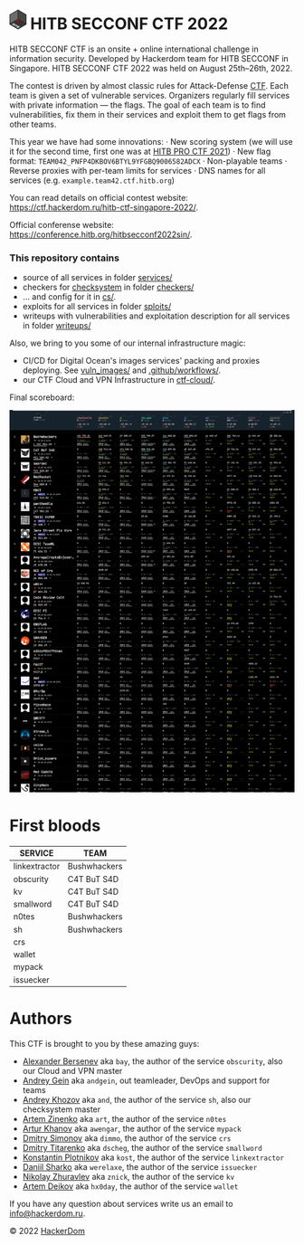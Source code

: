 # <img src="static/hitb-logo.png" width="30" height="35"> HITB SECCONF CTF 2022

HITB SECCONF CTF is an onsite + online international challenge in information security. Developed by Hackerdom team for HITB SECCONF in Singapore. HITB SECCONF CTF 2022 was held on August 25th–26th, 2022.

The contest is driven by almost classic rules for Attack-Defense [CTF](https://en.wikipedia.org/wiki/Capture_the_flag#Computer_security). Each team is given a set of vulnerable services.
Organizers regularly fill services with private information — the flags.
The goal of each team is to find vulnerabilities, fix them in their services and exploit them to get flags from other teams.

This year we have had some innovations:
· New scoring system (we will use it for the second time, first one was at [HITB PRO CTF 2021](https://github.com/HITB-CyberWeek/proctf-2021/))
· New flag format: `TEAM042_PNFP4DKBOV6BTYL9YFGBQ9006582ADCX`
· Non-playable teams
· Reverse proxies with per-team limits for services
· DNS names for all services (e.g. `example.team42.ctf.hitb.org`)

You can read details on official contest website: https://ctf.hackerdom.ru/hitb-ctf-singapore-2022/.

Official conferense website: https://conference.hitb.org/hitbsecconf2022sin/.

### This repository contains

* source of all services in folder [services/](services/)
* checkers for [checksystem](https://github.com/Hackerdom/checksystem) in folder [checkers/](checkers/)
* ... and config for it in [cs/](cs/).
* exploits for all services in folder [sploits/](sploits/)
* writeups with vulnerabilities and exploitation description for all services in folder [writeups/](writeups/)

Also, we bring to you some of our internal infrastructure magic:
* CI/CD for Digital Ocean's images services' packing and proxies deploying. See [vuln_images/](vuln_images/) and [.github/workflows/](.github/workflows).
* our CTF Cloud and VPN Infrastructure in [ctf-cloud/](ctf-cloud/).

Final scoreboard:

<img src="static/scoreboard.png" alt="Final scoreboard">

# First bloods

| **SERVICE**    | **TEAM**                 |
| -------------- | ------------------------ |
| linkextractor  | Bushwhackers             |
| obscurity      | C4T BuT S4D              |
| kv             | C4T BuT S4D              |
| smallword      | C4T BuT S4D              |
| n0tes          | Bushwhackers             |
| sh             | Bushwhackers             |
| crs            |                          |
| wallet         |                          |
| mypack         |                          |
| issuecker      |                          |

# Authors

This CTF is brought to you by these amazing guys:

* [Alexander Bersenev](https://github.com/alexbers) aka `bay`, the author of the service `obscurity`, also our Cloud and VPN master
* [Andrey Gein](https://github.com/andgein) aka `andgein`, out teamleader, DevOps and support for teams
* [Andrey Khozov](https://github.com/avkhozov) aka `and`, the author of the service `sh`, also our checksystem master
* [Artem Zinenko](https://github.com/ar7z1) aka `art`, the author of the service `n0tes`
* [Artur Khanov](https://github.com/awengar) aka `awengar`, the author of the service `mypack`
* [Dmitry Simonov](https://github.com/dimmo) aka `dimmo`, the author of the service `crs`
* [Dmitry Titarenko](https://github.com/dscheg) aka `dscheg`, the author of the service `smallword`
* [Konstantin Plotnikov](https://github.com/kostteg) aka `kost`, the author of the service `linkextractor`
* [Daniil Sharko](https://github.com/werelaxe) aka `werelaxe`, the author of the service `issuecker`
* [Nikolay Zhuravlev](https://github.com/znick) aka `znick`, the author of the service `kv`
* [Artem Deikov](https://github.com/hx0day) aka `hx0day`, the author of the service `wallet`

If you have any question about services write us an email to [info@hackerdom.ru](mailto:info@hackerdom.ru).

© 2022 [HackerDom](http://hackerdom.ru)
